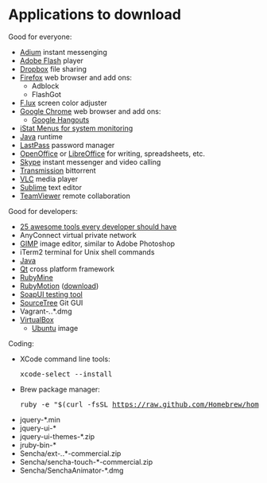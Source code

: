 # Applications to download

Good for everyone:

  * <a href="http://adium.im">Adium</a> instant messenging
  * <a href="http://get.adobe.com/flashplayer/otherversions/">Adobe Flash</a> player
  * <a href="http://dropbox.com">Dropbox</a> file sharing
  * <a href="http://firefox.com">Firefox</a> web browser and add ons:
    * Adblock
    * FlashGot
  * <a href="http://justgetflux.com">F.lux</a> screen color adjuster
  * <a href="https://www.google.com/intl/en/chrome/browser/welcome.html">Google Chrome</a> web browser and add ons:
    * <a href="http://www.google.com/hangouts/">Google Hangouts</a>
  * <a href="http://bjango.com/mac/istatmenus/">iStat Menus for system monitoring</a>
  * <a href="http://java.com/en/">Java</a> runtime
  * <a href="http://lastpass.com/">LastPass</a> password manager
  * <a href="https://www.openoffice.org/">OpenOffice</a> or <a href="http://libreoffice.org">LibreOffice</a> for writing, spreadsheets, etc.
  * <a href="http://skype.com">Skype</a> instant messenger and video calling
  * <a href="http://www.transmissionbt.com/">Transmission</a> bittorrent
  * <a href="http://www.videolan.org/vlc/index.html">VLC</a> media player
  * <a href="http://sublimetext.com">Sublime</a> text editor
  * <a href="http://www.teamviewer.com/">TeamViewer</a> remote collaboration</a>

Good for developers:

  * <a href=http://x-team.com/2013/11/25-awesome-tools-every-developer-should-have/>25 awesome tools every developer should have</a>
  * AnyConnect virtual private network
  * <a href="http://www.gimp.org/">GIMP</a> image editor, similar to Adobe Photoshop
  * iTerm2 terminal for Unix shell commands
  * <a href="https://www.java.com/en/download/faq/java_mac.xml">Java</a>
  * <a href="http://qt-project.org">Qt</a> cross platform framework
  * <a href="http://www.jetbrains.com/ruby/">RubyMine</a>
  * <a href="http://www.rubymotion.com">RubyMotion</a> (<a href="http://t.co/PjqUbXQL4Q">download</a>)
  * <a href="http://www.soapui.org">SoapUI testing tool</a>
  * <a href="http://www.sourcetreeapp.com/">SourceTree</a> Git GUI
  * Vagrant-*.*.*.dmg
  * <a href="https://www.virtualbox.org/">VirtualBox</a>
    * <a href="http://virtualboxes.org/images/ubuntu">Ubuntu</a> image


Coding:

  * XCode command line tools: <pre>xcode-select --install</a>
  * Brew package manager: <pre>ruby -e "$(curl -fsSL https://raw.github.com/Homebrew/homebrew/go/install)"</a>
  * jquery-*.min
  * jquery-ui-*
  * jquery-ui-themes-*.zip
  * jruby-bin-*
  * Sencha/ext-*.*.*-commercial.zip
  * Sencha/sencha-touch-*-commercial.zip
  * Sencha/SenchaAnimator-*.dmg
